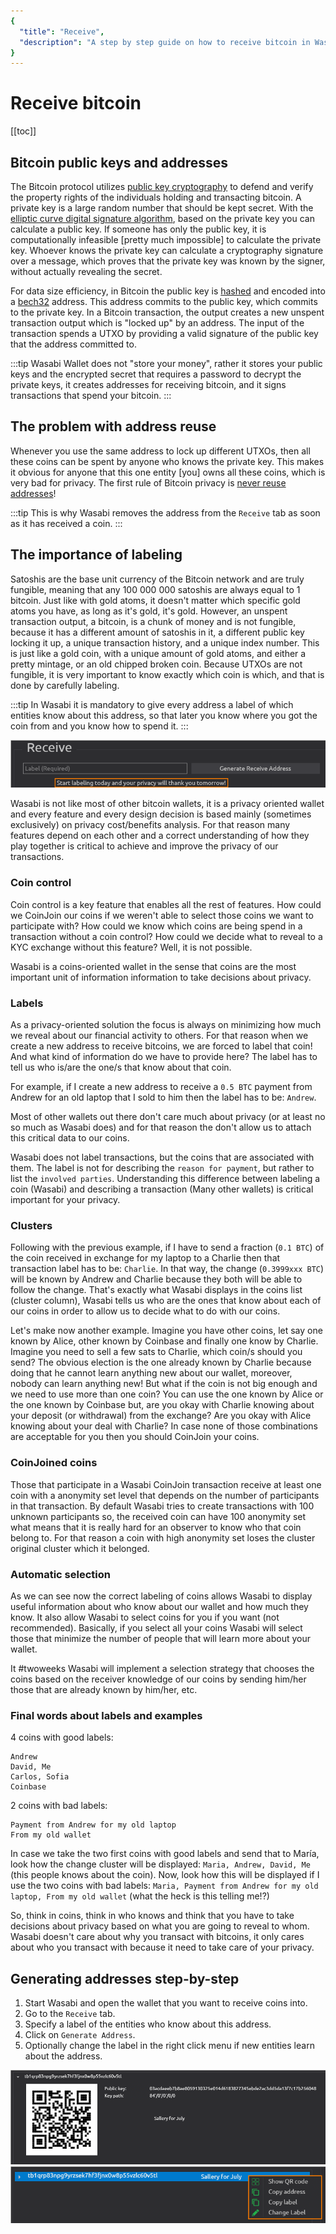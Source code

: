 ```yaml
---
{
  "title": "Receive",
  "description": "A step by step guide on how to receive bitcoin in Wasabi. This is the Wasabi documentation, an archive of knowledge about the open-source, non-custodial and privacy-focused Bitcoin wallet for desktop."
}
---
```


# Receive bitcoin

[[toc]]

## Bitcoin public keys and addresses

The Bitcoin protocol utilizes [public key cryptography](https://en.wikipedia.org/wiki/Public-key_cryptography) to defend and verify the property rights of the individuals holding and transacting bitcoin.
A private key is a large random number that should be kept secret.
With the [elliptic curve digital signature algorithm](https://en.wikipedia.org/wiki/Elliptic_Curve_Digital_Signature_Algorithm), based on the private key you can calculate a public key.
If someone has only the public key, it is computationally infeasible [pretty much impossible] to calculate the private key.
Whoever knows the private key can calculate a cryptography signature over a message, which proves that the private key was known by the signer, without actually revealing the secret.

For data size efficiency, in Bitcoin the public key is [hashed](https://en.wikipedia.org/wiki/Cryptographic_hash_function) and encoded into a [bech32](/using-wasabi/BIPs.md#bip-173-base32-address-format-for-native-v0-16-witness-outputs) address.
This address commits to the public key, which commits to the private key.
In a Bitcoin transaction, the output creates a new unspent transaction output which is "locked up" by an address.
The input of the transaction spends a UTXO by providing a valid signature of the public key that the address committed to.

:::tip
Wasabi Wallet does not "store your money", rather it stores your public keys and the encrypted secret that requires a password to decrypt the private keys, it creates addresses for receiving bitcoin, and it signs transactions that spend your bitcoin.
:::

## The problem with address reuse

Whenever you use the same address to lock up different UTXOs, then all these coins can be spent by anyone who knows the private key.
This makes it obvious for anyone that this one entity [you] owns all these coins, which is very bad for privacy.
The first rule of Bitcoin privacy is [never reuse addresses](/using-wasabi/AddressReuse.md)!

:::tip
This is why Wasabi removes the address from the `Receive` tab as soon as it has received a coin.
:::

## The importance of labeling

Satoshis are the base unit currency of the Bitcoin network and are truly fungible, meaning that any 100 000 000 satoshis are always equal to 1 bitcoin.
Just like with gold atoms, it doesn't matter which specific gold atoms you have, as long as it's gold, it's gold.
However, an unspent transaction output, a bitcoin, is a chunk of money and is not fungible, because it has a different amount of satoshis in it, a different public key locking it up, a unique transaction history, and a unique index number.
This is just like a gold coin, with a unique amount of gold atoms, and either a pretty mintage, or an old chipped broken coin.
Because UTXOs are not fungible, it is very important to know exactly which coin is which, and that is done by carefully labeling.

:::tip
In Wasabi it is mandatory to give every address a label of which entities know about this address, so that later you know where you got the coin from and you know how to spend it.
:::

![](/ReceiveLabelingRequired.png)

Wasabi is not like most of other bitcoin wallets, it is a privacy oriented wallet and every feature and every design decision is based mainly (sometimes exclusively) on privacy cost/benefits analysis.
For that reason many features depend on each other and a correct understanding of how they play together is critical to achieve and improve the privacy of our transactions.

### Coin control

Coin control is a key feature that enables all the rest of features.
How could we CoinJoin our coins if we weren't able to select those coins we want to participate with?
How could we know which coins are being spend in a transaction without a coin control?
How could we decide what to reveal to a KYC exchange without this feature?
Well, it is not possible.

Wasabi is a coins-oriented wallet in the sense that coins are the most important unit of information information to take decisions about privacy.

### Labels

As a privacy-oriented solution the focus is always on minimizing how much we reveal about our financial activity to others. 
For that reason when we create a new address to receive bitcoins, we are forced to label that coin!
And what kind of information do we have to provide here?
The label has to tell us who is/are the one/s that know about that coin.

For example, if I create a new address to receive a `0.5 BTC` payment from Andrew for an old laptop that I sold to him then the label has to be: `Andrew`.

Most of other wallets out there don't care much about privacy (or at least no so much as Wasabi does) and for that reason the don't allow us to attach this critical data to our coins.

Wasabi does not label transactions, but the coins that are associated with them.
The label is not for describing the `reason for payment`, but rather to list the `involved parties`. 
Understanding this difference between labeling a coin (Wasabi) and describing a transaction (Many other wallets) is critical important for your privacy.

### Clusters

Following with the previous example, if I have to send a fraction (`0.1 BTC`) of the coin received in exchange for my laptop to a Charlie then that transaction label has to be: `Charlie`.
In that way, the change (`0.3999xxx BTC`) will be known by Andrew and Charlie because they both will be able to follow the change.
That's exactly what Wasabi displays in the coins list (cluster column), Wasabi tells us who are the ones that know about each of our coins in order to allow us to decide what to do with our coins.

Let's make now another example.
Imagine you have other coins, let say one known by Alice, other known by Coinbase and finally one know by Charlie.
Imagine you need to sell a few sats to Charlie, which coin/s should you send?
The obvious election is the one already known by Charlie because doing that he cannot learn anything new about our wallet, moreover, nobody can learn anything new!
But what if the coin is not big enough and we need to use more than one coin?
You can use the one known by Alice or the one known by Coinbase but, are you okay with Charlie knowing about your deposit (or withdrawal) from the exchange?
Are you okay with Alice knowing about your deal with Charlie?
In case none of those combinations are acceptable for you then you should CoinJoin your coins.

### CoinJoined coins

Those that participate in a Wasabi CoinJoin transaction receive at least one coin with a anonymity set level that depends on the number of participants in that transaction.
By default Wasabi tries to create transactions with 100 unknown participants so, the received coin can have 100 anonymity set what means that it is really hard for an observer to know who that coin belong to.
For that reason a coin with high anonymity set loses the cluster original cluster which it belonged.

### Automatic selection

As we can see now the correct labeling of coins allows Wasabi to display useful information about who know about our wallet and how much they know.
It also allow Wasabi to select coins for you if you want (not recommended).
Basically, if you select all your coins Wasabi will select those that minimize the number of people that will learn more about your wallet.

It #twoweeks Wasabi will implement a selection strategy that chooses the coins based on the receiver knowledge of our coins by sending him/her those that are already known by him/her, etc.

### Final words about labels and examples

4 coins with good labels:

```
Andrew
David, Me
Carlos, Sofia
Coinbase
```

2 coins with bad labels:

```
Payment from Andrew for my old laptop
From my old wallet
```

In case we take the two first coins with good labels and send that to María, look how the change cluster will be displayed: `Maria, Andrew, David, Me` (this people knows about the coin).
Now, look how this will be displayed if I use the two coins with bad labels: `Maria, Payment from Andrew for my old laptop, From my old wallet` (what the heck is this telling me!?)

So, think in coins, think in who knows and think that you have to take decisions about privacy based on what you are going to reveal to whom.
Wasabi doesn't care about why you transact with bitcoins, it only cares about who you transact with because it need to take care of your privacy.

## Generating addresses step-by-step

1. Start Wasabi and open the wallet that you want to receive coins into.
2. Go to the `Receive` tab.
3. Specify a label of the entities who know about this address.
4. Click on `Generate Address`.
5. Optionally change the label in the right click menu if new entities learn about the address.

![](/ReceiveAddressDropDown.png)
![](/ReceiveAddressMenu.png)
